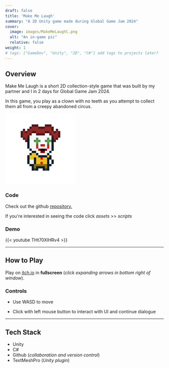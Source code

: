 ```yaml
---
draft: false
title: 'Make Me Laugh'
summary: "A 2D Unity game made during Global Game Jam 2024"
cover:
  image: images/MakeMeLaughC.png
  alt: "An in-game pic"
  relative: false 
weight: 1
# tags: ["GameDev", "Unity", "2D", "C#"] add tags to projects later?
---
```


## Overview
Make Me Laugh is a short 2D collection-style game that was built by my partner and I in 2 days for Global Game Jam 2024.

In this game, you play as a clown with no teeth as you attempt to collect them all from a creepy abandoned circus. 

![ClownNoTeeth](noTeethIdleS2.png) 

### Code

Check out the github [repository.](https://github.com/StacyG15/MakeMeLaugh)

If you're interested in seeing the code click *assets* >> *scripts* 

### Demo
{{< youtube  THt70XlHRv4 >}}

---

## How to Play
Play on [itch.io](https://stacyg15.itch.io/make-me-laugh) in **fullscreen** (*click expanding arrows in bottom right of window*).

### Controls
- Use WASD to move

- Click with left mouse button to interact with UI and continue dialogue

---

## Tech Stack
- Unity
- C#
- Github (*collaboration and version control*)
- TextMeshPro (*Unity plugin*)
